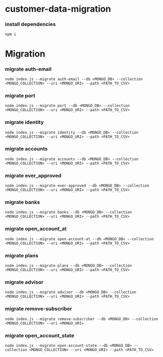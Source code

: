 # customer-data-migration

### install dependencies

`npm i`

# Migration

### migrate auth-email

`node index.js --migrate auth-email --db <MONGO_DB> --collection <MONGO_COLLECTION> --uri <MONGO_URI> --path <PATH_TO_CSV>`

### migrate port

`node index.js --migrate port --db <MONGO_DB> --collection <MONGO_COLLECTION> --uri <MONGO_URI> --path <PATH_TO_CSV>`

### migrate identity

`node index.js --migrate identity --db <MONGO_DB> --collection <MONGO_COLLECTION> --uri <MONGO_URI> --path <PATH_TO_CSV>`

### migrate accounts

`node index.js --migrate accounts --db <MONGO_DB> --collection <MONGO_COLLECTION> --uri <MONGO_URI> --path <PATH_TO_CSV>`

### migrate ever_approved

`node index.js --migrate ever-approved --db <MONGO_DB> --collection <MONGO_COLLECTION> --uri <MONGO_URI> --path <PATH_TO_CSV>`

### migrate banks

`node index.js --migrate banks --db <MONGO_DB> --collection <MONGO_COLLECTION> --uri <MONGO_URI> --path <PATH_TO_CSV>`

### migrate open_account_at

`node index.js --migrate open-account-at --db <MONGO_DB> --collection <MONGO_COLLECTION> --uri <MONGO_URI> --path <PATH_TO_CSV>`

### migrate plans

`node index.js --migrate plans --db <MONGO_DB> --collection <MONGO_COLLECTION> --uri <MONGO_URI> --path <PATH_TO_CSV>`

### migrate advisor

`node index.js --migrate advisor --db <MONGO_DB> --collection <MONGO_COLLECTION> --uri <MONGO_URI> --path <PATH_TO_CSV>`

### migrate remove-subscriber

`node index.js --migrate remove-subscriber --db <MONGO_DB> --collection <MONGO_COLLECTION> --uri <MONGO_URI>`

### migrate open_account_state

`node index.js --migrate open-account-state --db <MONGO_DB> --collection <MONGO_COLLECTION> --uri <MONGO_URI> --path <PATH_TO_CSV>`
